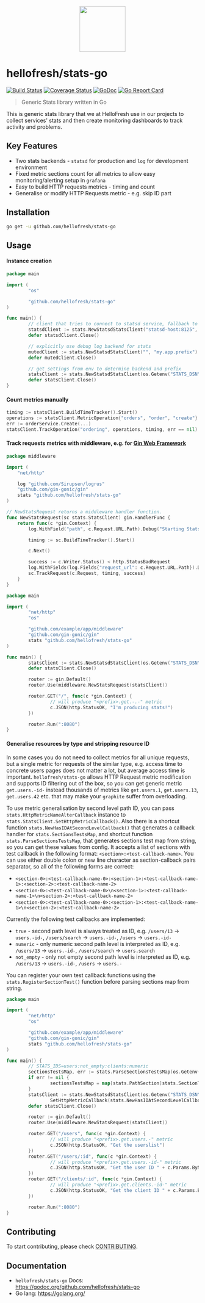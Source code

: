 <p align="center">
  <a href="https://hellofresh.com">
    <img width="120" src="https://www.hellofresh.de/images/hellofresh/press/HelloFresh_Logo.png">
  </a>
</p>

# hellofresh/stats-go

[![Build Status](https://travis-ci.org/hellofresh/stats-go.svg?branch=master)](https://travis-ci.org/hellofresh/stats-go)
[![Coverage Status](https://coveralls.io/repos/github/hellofresh/stats-go/badge.svg?branch=master)](https://coveralls.io/github/hellofresh/stats-go?branch=master)
[![GoDoc](https://godoc.org/github.com/hellofresh/stats-go?status.svg)](https://godoc.org/github.com/hellofresh/stats-go)
[![Go Report Card](https://goreportcard.com/badge/github.com/hellofresh/stats-go)](https://goreportcard.com/report/github.com/hellofresh/stats-go)

> Generic Stats library written in Go

This is generic stats library that we at HelloFresh use in our projects to collect services' stats and then create monitoring
dashboards to track activity and problems.

## Key Features

* Two stats backends - `statsd` for production and `log` for development environment
* Fixed metric sections count for all metrics to allow easy monitoring/alerting setup in `grafana`
* Easy to build HTTP requests metrics - timing and count
* Generalise or modify HTTP Requests metric - e.g. skip ID part

## Installation

```sh
go get -u github.com/hellofresh/stats-go
```

## Usage

#### Instance creation

```go
package main

import (
        "os"

        "github.com/hellofresh/stats-go"
)

func main() {
        // client that tries to connect to statsd service, fallback to debug log backend if fails to connect
        statsdClient := stats.NewStatsdStatsClient("statsd-host:8125", "my.app.prefix")
        defer statsdClient.Close()

        // explicitly use debug log backend for stats
        mutedClient := stats.NewStatsdStatsClient("", "my.app.prefix")
        defer mutedClient.Close()

        // get settings from env to determine backend and prefix
        statsClient := stats.NewStatsdStatsClient(os.Getenv("STATS_DSN"), os.Getenv("STATS_PREFIX"))
        defer statsClient.Close()
}
```

#### Count metrics manually

```go
timing := statsClient.BuildTimeTracker().Start()
operations := statsClient.MetricOperation{"orders", "order", "create"}
err := orderService.Create(...)
statsClient.TrackOperation("ordering", operations, timing, err == nil)
```

#### Track requests metrics with middleware, e.g. for [Gin Web Framework](https://github.com/gin-gonic/gin)

```go
package middleware

import (
	"net/http"

	log "github.com/Sirupsen/logrus"
	"github.com/gin-gonic/gin"
	stats "github.com/hellofresh/stats-go"
)

// NewStatsRequest returns a middleware handler function.
func NewStatsRequest(sc stats.StatsClient) gin.HandlerFunc {
	return func(c *gin.Context) {
		log.WithField("path", c.Request.URL.Path).Debug("Starting Stats middleware")

		timing := sc.BuildTimeTracker().Start()

		c.Next()

		success := c.Writer.Status() < http.StatusBadRequest
		log.WithFields(log.Fields{"request_url": c.Request.URL.Path}).Debug("Track request stats")
		sc.TrackRequest(c.Request, timing, success)
	}
}
```

```go
package main

import (
        "net/http"
        "os"

        "github.com/example/app/middleware"
        "github.com/gin-gonic/gin"
        stats "github.com/hellofresh/stats-go"
)

func main() {
        statsClient := stats.NewStatsdStatsClient(os.Getenv("STATS_DSN"), os.Getenv("STATS_PREFIX"))
        defer statsClient.Close()

        router := gin.Default()
        router.Use(middleware.NewStatsRequest(statsClient))

        router.GET("/", func(c *gin.Context) {
                // will produce "<prefix>.get.-.-" metric
                c.JSON(http.StatusOK, "I'm producing stats!")
        })

        router.Run(":8080")
}
```

#### Generalise resources by type and stripping resource ID

In some cases you do not need to collect metrics for all unique requests, but a single metric for requests of the similar type,
e.g. access time to concrete users pages does not matter a lot, but average access time is important.
`hellofresh/stats-go` allows HTTP Request metric modification and supports ID filtering out of the box, so
you can get generic metric `get.users.-id-` instead thousands of metrics like `get.users.1`, `get.users.13`,
`get.users.42` etc. that may make your `graphite` suffer from overloading.

To use metric generalisation by second level path ID, you can pass `stats.HttpMetricNameAlterCallback` instance to
`stats.StatsClient.SetHttpMetricCallback()`. Also there is a shortcut function `stats.NewHasIDAtSecondLevelCallback()`
that generates a callback handler for `stats.SectionsTestsMap`, and shortcut function `stats.ParseSectionsTestsMap`,
that generates sections test map from string, so you can get these values from config.
It accepts a list of sections with test callback in the following format: `<section>:<test-callback-name>`.
You can use either double colon or new line character as section-callback pairs separator, so all of the following
forms are correct:

* `<section-0>:<test-callback-name-0>:<section-1>:<test-callback-name-1>:<section-2>:<test-callback-name-2>`
* `<section-0>:<test-callback-name-0>\n<section-1>:<test-callback-name-1>\n<section-2>:<test-callback-name-2>`
* `<section-0>:<test-callback-name-0>:<section-1>:<test-callback-name-1>\n<section-2>:<test-callback-name-2>`

Currently the following test callbacks are implemented:

* `true` - second path level is always treated as ID,
  e.g. `/users/13` -> `users.-id-`, `/users/search` -> `users.-id-`, `/users` -> `users.-id-`
* `numeric` - only numeric second path level is interpreted as ID,
  e.g. `/users/13` -> `users.-id-`, `/users/search` -> `users.search`
* `not_empty` - only not empty second path level is interpreted as ID,
  e.g. `/users/13` -> `users.-id-`, `/users` -> `users.-`

You can register your own test callback functions using the `stats.RegisterSectionTest()` function
before parsing sections map from string.

```go
package main

import (
        "net/http"
        "os"

        "github.com/example/app/middleware"
        "github.com/gin-gonic/gin"
        stats "github.com/hellofresh/stats-go"
)

func main() {
        // STATS_IDS=users:not_empty:clients:numeric
        sectionsTestsMap, err := stats.ParseSectionsTestsMap(os.Getenv("STATS_IDS"))
        if err != nil {
                sectionsTestsMap = map[stats.PathSection]stats.SectionTestDefinition{}
        }
        statsClient := stats.NewStatsdStatsClient(os.Getenv("STATS_DSN"), os.Getenv("STATS_PREFIX")).
                SetHttpMetricCallback(stats.NewHasIDAtSecondLevelCallback(sectionsTestsMap))
        defer statsClient.Close()

        router := gin.Default()
        router.Use(middleware.NewStatsRequest(statsClient))

        router.GET("/users", func(c *gin.Context) {
                // will produce "<prefix>.get.users.-" metric
                c.JSON(http.StatusOK, "Get the userslist")
        })
        router.GET("/users/:id", func(c *gin.Context) {
                // will produce "<prefix>.get.users.-id-" metric 
                c.JSON(http.StatusOK, "Get the user ID " + c.Params.ByName("id"))
        })
        router.GET("/clients/:id", func(c *gin.Context) {
                // will produce "<prefix>.get.clients.-id-" metric
                c.JSON(http.StatusOK, "Get the client ID " + c.Params.ByName("id"))
        })

        router.Run(":8080")
}
```

## Contributing

To start contributing, please check [CONTRIBUTING](CONTRIBUTING.md).

## Documentation

* `hellofresh/stats-go` Docs: https://godoc.org/github.com/hellofresh/stats-go
* Go lang: https://golang.org/
